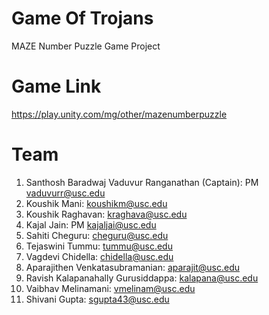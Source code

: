 # Game Of Trojans

MAZE Number Puzzle Game Project

# Game Link

https://play.unity.com/mg/other/mazenumberpuzzle

# Team

1. Santhosh Baradwaj Vaduvur Ranganathan (Captain): PM vaduvurr@usc.edu
2. Koushik Mani: koushikm@usc.edu
3. Koushik Raghavan: kraghava@usc.edu
4. Kajal Jain: PM kajaljai@usc.edu
5. Sahiti Cheguru: cheguru@usc.edu
6. Tejaswini Tummu: tummu@usc.edu
7. Vagdevi Chidella: chidella@usc.edu
8. Aparajithen Venkatasubramanian: aparajit@usc.edu
9. Ravish Kalapanahally Gurusiddappa: kalapana@usc.edu
10. Vaibhav Melinamani: vmelinam@usc.edu
11. Shivani Gupta: sgupta43@usc.edu


